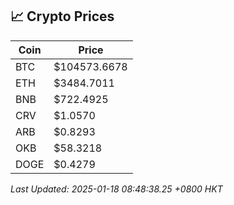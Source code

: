 ## 📈 Crypto Prices

| Coin | Price |
| ---- | ----- |
| BTC | $104573.6678 |
| ETH | $3484.7011 |
| BNB | $722.4925 |
| CRV | $1.0570 |
| ARB | $0.8293 |
| OKB | $58.3218 |
| DOGE | $0.4279 |

_Last Updated: 2025-01-18 08:48:38.25 +0800 HKT_